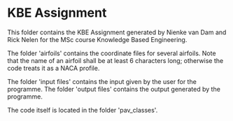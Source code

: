 # KBE Assignment

This folder contains the KBE Assignment generated by Nienke van Dam and 
Rick Nelen for the MSc course Knowledge Based Engineering.

The folder 'airfoils' contains the coordinate files for several airfoils.
Note that the name of an airfoil shall be at least 6 characters long; 
otherwise the code treats it as a NACA profile.

The folder 'input files' contains the input given by the user for the 
programme.
The folder 'output files' contains the output generated by the programme.

The code itself is located in the folder 'pav_classes'.
